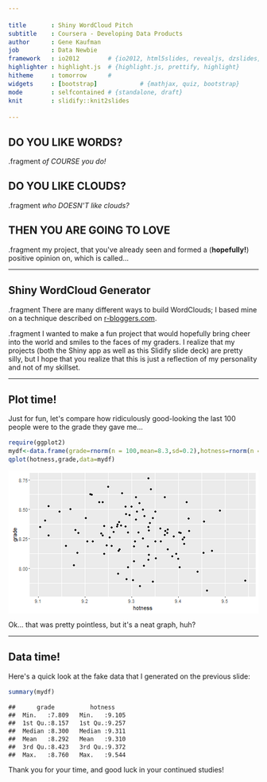 ```yaml
---

title       : Shiny WordCloud Pitch
subtitle    : Coursera - Developing Data Products
author      : Gene Kaufman
job         : Data Newbie
framework   : io2012        # {io2012, html5slides, revealjs, dzslides, ...}
highlighter : highlight.js  # {highlight.js, prettify, highlight}
hitheme     : tomorrow      # 
widgets     : [bootstrap]            # {mathjax, quiz, bootstrap}
mode        : selfcontained # {standalone, draft}
knit        : slidify::knit2slides

---
```

<style>
.title-slide {
  background-color: lightblue
}

.title-slide hgroup > h1{
 font-family: 'Oswald', 'Helvetica', sanserif; 
}

.title-slide hgroup > h1, 
.title-slide hgroup > h2 {
  color: darkgreen ;  /* ; #EF5150*/
}
</style>
## DO YOU LIKE WORDS?

.fragment *of COURSE you do!*


## DO YOU LIKE CLOUDS?

.fragment *who DOESN'T like clouds?*  


## THEN YOU ARE GOING TO LOVE

.fragment my project, that you've already seen and formed a (**hopefully!**) positive opinion on, which is called...

---

## Shiny WordCloud Generator

.fragment There are many different ways to build WordClouds; I based mine on a technique described on [r-bloggers.com](http://www.r-bloggers.com/builfding-wordclouds-in-r/).

.fragment I wanted to make a fun project that would hopefully bring cheer into the world and smiles to the faces of my graders. I realize that my projects (both the Shiny app as well as this Slidify slide deck) are pretty silly, but I hope that you realize that this is just a reflection of my personality and not of my skillset.

---
## Plot time!
Just for fun, let's compare how ridiculously good-looking the last 100 people were to the grade they gave me...


```r
require(ggplot2)
mydf<-data.frame(grade=rnorm(n = 100,mean=8.3,sd=0.2),hotness=rnorm(n = 100,mean=9.3,sd=0.1))
qplot(hotness,grade,data=mydf)
```

<img src="assets/fig/simpleplot-1.png" title="plot of chunk simpleplot" alt="plot of chunk simpleplot" style="display: block; margin: auto;" />

Ok... that was pretty pointless, but it's a neat graph, huh?

---
## Data time!  
Here's a quick look at the fake data that I generated on the previous slide:  


```r
summary(mydf)
```

```
##      grade          hotness     
##  Min.   :7.809   Min.   :9.105  
##  1st Qu.:8.157   1st Qu.:9.257  
##  Median :8.300   Median :9.311  
##  Mean   :8.292   Mean   :9.310  
##  3rd Qu.:8.423   3rd Qu.:9.372  
##  Max.   :8.760   Max.   :9.544
```

Thank you for your time, and good luck in your continued studies!

